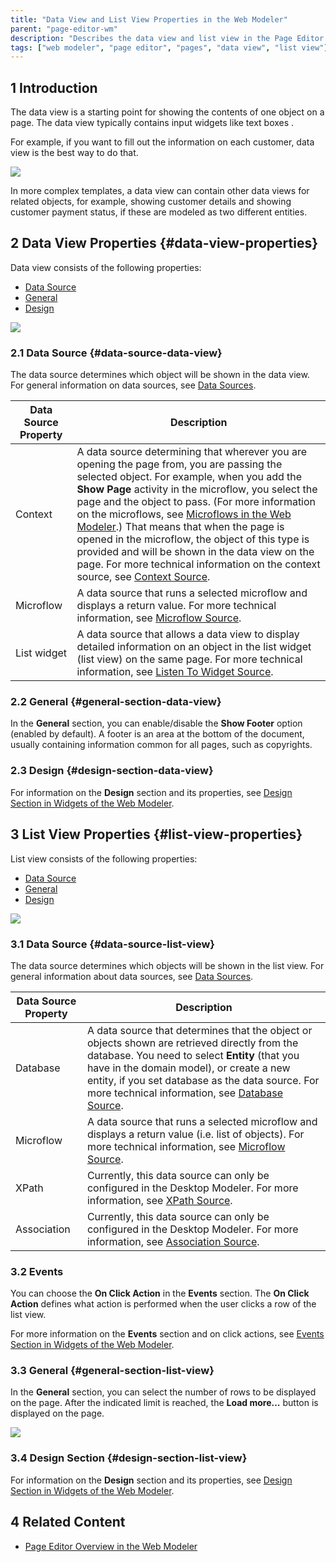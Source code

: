 ```yaml
---
title: "Data View and List View Properties in the Web Modeler"
parent: "page-editor-wm"
description: "Describes the data view and list view in the Page Editor of the Mendix Web Modeler."
tags: ["web modeler", "page editor", "pages", "data view", "list view"]
---
```


## 1 Introduction 

The data view is a starting point for showing the contents of one object on a page.  The data view typically contains input widgets like text boxes . 

For example, if you want to fill out the information on each customer, data view is the best way to do that.

![](attachments/page-editor-data-view-list-view-wm/wm-data-view-example.png)

In more complex templates, a data view can contain other data views for related objects, for example, showing customer details and showing customer payment status, if these are modeled as two different entities. 

## 2 Data View Properties {#data-view-properties}

Data view consists of the following properties:

* [Data Source](#data-source-data-view)
* [General](#general-section-data-view)
* [Design](#design-section-data-view)

![](attachments/page-editor-data-view-list-view-wm/wm-data-view-properties.png)

### 2.1 Data Source {#data-source-data-view} 

The data source determines which object will be shown in the data view. For general information on data sources, see [Data Sources](../data-sources). 

| Data Source Property | Description                                                  |
| -------------------- | ------------------------------------------------------------ |
| Context              | A data source determining that wherever you are opening the page from, you are passing the selected object. For example, when you add the **Show Page** activity in the microflow, you select the page and the object to pass. (For more information on the microflows, see [Microflows in the Web Modeler](microflows-wm).) That means that when the page is opened in the microflow, the object of this type is provided and will be shown in the data view on the page. For more technical information on the context source, see [Context Source](../entity-path-source). |
| Microflow            | A data source that runs a selected microflow and displays a return value. For more technical information, see [Microflow Source](../microflow-source). |
| List widget          | A data source that allows a data view to display detailed information on an object in the list widget (list view) on the same page. For more technical information, see [Listen To Widget Source](../microflow-source). |

### 2.2 General {#general-section-data-view}

In the **General** section, you can enable/disable the **Show Footer** option (enabled by default). A footer is an area at the bottom of the document, usually containing information common for all pages, such as copyrights.  

### 2.3 Design {#design-section-data-view}

For information on the **Design** section and its properties, see [Design Section in Widgets of the Web Modeler](page-editor-widgets-design-section-wm).

## 3 List View Properties {#list-view-properties}

List view consists of the following properties:

* [Data Source](#data-source-list-view)
* [General](#general-section-list-view)
* [Design](#design-section-list-view)

![](attachments/page-editor-data-view-list-view-wm/wm-list-view-properties.png)

### 3.1 Data Source {#data-source-list-view}

The data source determines which objects will be shown in the list view. For general information about data sources, see [Data Sources](../data-sources). 

| Data Source Property | Description                                                  |
| -------------------- | ------------------------------------------------------------ |
| Database             | A data source that determines that the object or objects shown are retrieved directly from the database. You need to select **Entity** (that you have in the domain model), or create a new entity, if you set database as the data source. For more technical information, see [Database Source](../database-source). |
| Microflow            | A data source that runs a selected microflow and displays a return value (i.e. list of objects). For more technical information, see [Microflow Source](../microflow-source). |
| XPath                | Currently, this data source can only be configured in the Desktop Modeler. For more information, see [XPath Source](../xpath-source). |
| Association          | Currently, this data source can only be configured in the Desktop Modeler. For more information, see [Association Source](../association-source). |

### 3.2 Events

 You can choose the **On Click Action** in the **Events** section. The **On Click Action** defines what action is performed when the user clicks a row of the list view. 

For more information on the **Events** section and on click actions, see [Events Section in Widgets of the Web Modeler](page-editor-widgets-events-section-wm). 

### 3.3 General {#general-section-list-view}

In the **General** section, you can select the number of rows to be displayed on the page. After the indicated limit is reached, the **Load more...** button is displayed on the page.

![](attachments/page-editor-data-view-list-view-wm/wm-load-more-list-view.png)

### 3.4 Design Section {#design-section-list-view}

For information on the **Design** section and its properties, see [Design Section in Widgets of the Web Modeler](page-editor-widgets-design-section-wm).

## 4 Related Content

* [Page Editor Overview in the Web Modeler](page-editor-wm)

